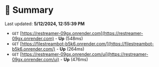 # 📖 Summary
Last updated: **5/12/2024, 12:55:39 PM**

- `GET` [https://restreamer-09gx.onrender.com](https://restreamer-09gx.onrender.com) - **Up** (548ms)
- `GET` [https://filestreambot-b5k6.onrender.com/](https://filestreambot-b5k6.onrender.com/) - **Up** (264ms)
- `GET` [https://restreamer-09gx.onrender.com/ui](https://restreamer-09gx.onrender.com/ui) - **Up** (476ms)
